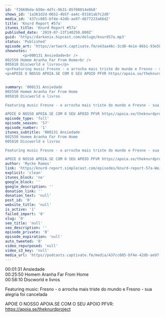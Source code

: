 ```yaml
---
id: 'f2669bda-b50e-4dfc-9b31-85f00014e8b8'
shows_id: '1a361d2d-0652-4b5f-aa4c-03181ab7c2d8'
media_id: '437cc085-bf4e-42db-ae97-d677223a66d2'
title: 'Knurd Report #57a'
itunes_title: 'Knurd Report #57a'
published_date: '2019-07-13T140250.000Z'
guid: 'https//darkonix.hipcast.com/deluge/knurd57a.mp3'
status: 'Published'
episode_art: 'https//artwork.captivate.fm/e43aa46c-3cd8-4e1e-86b1-93e5863c4080/1000-itunes-1582315387.jpg'
shownotes: '
        <p>000131 Ansiedade<br />
002550 Homem Aranha Far From Home<br />
005810 Discworld e livros</p>
<p>Featuring music Fresno - o arrocha mais triste do mundo e Fresno - sua alegria foi cancelada</p>
<p>APOIE O NOSSO APOIA.SE COM O SEU APOIO PFVR https//apoia.se/theknurdproject</p>

      '
summary: '000131 Ansiedade
002550 Homem Aranha Far From Home
005810 Discworld e livros

Featuring music Fresno - o arrocha mais triste do mundo e Fresno - sua alegria foi cancelada

APOIE O NOSSO APOIA.SE COM O SEU APOIO PFVR https//apoia.se/theknurdproject'
episode_type: 'full'
episode_season: '57'
episode_number: '1'
itunes_subtitle: '000131 Ansiedade
002550 Homem Aranha Far From Home
005810 Discworld e livros

Featuring music Fresno - o arrocha mais triste do mundo e Fresno - sua alegria foi cancelada

APOIE O NOSSO APOIA.SE COM O SEU APOIO PFVR https//apoia.se/theknurdproject'
author: 'Mycke Ramos'
link: 'https//knurd-report.simplecast.com/episodes/knurd-report-57a-WeJlXxuo'
explicit: 'clean'
itunes_block: 'no'
google_block: ''
google_description: ''
donation_link: ''
donation_text: 'null'
post_id: '0'
website_title: 'null'
is_active: '1'
failed_import: '0'
slug: '0'
seo_title: 'null'
seo_description: ''
episode_private: '0'
episode_expiration: 'null'
auto_tweeted: '0'
video_repurposed: 'null'
video_s3_key: 'null'
media_url: 'https//podcasts.captivate.fm/media/437cc085-bf4e-42db-ae97-d677223a66d2/knurd57a_tc.mp3'
---
```

00:01:31 Ansiedade  
00:25:50 Homem Aranha Far From Home  
00:58:10 Discworld e livros

Featuring music: Fresno - o arrocha mais triste do mundo e Fresno - sua alegria foi cancelada

APOIE O NOSSO APOIA.SE COM O SEU APOIO PFVR: https://apoia.se/theknurdproject